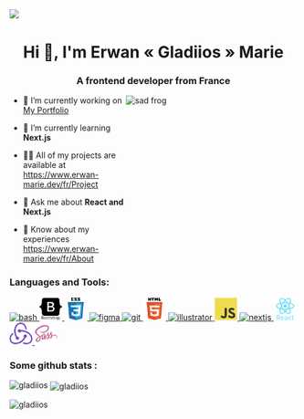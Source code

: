 <img src="https://media.istockphoto.com/id/1167600197/vector/front-end-development-web-banner-concept.jpg?s=170667a&w=0&k=20&c=eNl3Wt4rDh1KPUIP5AX4TkmaEk1K_9CMxDjlu5kR2mE=" width="1100"/> 
<h1 align="center">Hi 👋, I'm Erwan « Gladiios » Marie </h1>
<h3 align="center">A frontend developer from France</h3>
<img align="right" src="https://i1.sndcdn.com/artworks-000329925816-3yu1fd-t500x500.jpg" border-radius="20px" alt="sad frog" height="300" width="300"/>

- 🔭 I’m currently working on [My Portfolio](https://github.com/Gladiios/My-Portfolio)

- 🌱 I’m currently learning **Next.js**

- 👨‍💻 All of my projects are available at https://www.erwan-marie.dev/fr/Project

- 💬 Ask me about **React and Next.js**

- 📄 Know about my experiences https://www.erwan-marie.dev/fr/About

<h3 align="left">Languages and Tools:</h3>
<p align="left"> <a href="https://www.gnu.org/software/bash/" target="_blank" rel="noreferrer"> <img src="https://www.vectorlogo.zone/logos/gnu_bash/gnu_bash-icon.svg" alt="bash" width="40" height="40"/> </a> <a href="https://getbootstrap.com" target="_blank" rel="noreferrer"> <img src="https://raw.githubusercontent.com/devicons/devicon/master/icons/bootstrap/bootstrap-plain-wordmark.svg" alt="bootstrap" width="40" height="40"/> </a> <a href="https://www.w3schools.com/css/" target="_blank" rel="noreferrer"> <img src="https://raw.githubusercontent.com/devicons/devicon/master/icons/css3/css3-original-wordmark.svg" alt="css3" width="40" height="40"/> </a> <a href="https://www.figma.com/" target="_blank" rel="noreferrer"> <img src="https://www.vectorlogo.zone/logos/figma/figma-icon.svg" alt="figma" width="40" height="40"/> </a> <a href="https://git-scm.com/" target="_blank" rel="noreferrer"> <img src="https://www.vectorlogo.zone/logos/git-scm/git-scm-icon.svg" alt="git" width="40" height="40"/> </a> <a href="https://www.w3.org/html/" target="_blank" rel="noreferrer"> <img src="https://raw.githubusercontent.com/devicons/devicon/master/icons/html5/html5-original-wordmark.svg" alt="html5" width="40" height="40"/> </a> <a href="https://www.adobe.com/in/products/illustrator.html" target="_blank" rel="noreferrer"> <img src="https://www.vectorlogo.zone/logos/adobe_illustrator/adobe_illustrator-icon.svg" alt="illustrator" width="40" height="40"/> </a> <a href="https://developer.mozilla.org/en-US/docs/Web/JavaScript" target="_blank" rel="noreferrer"> <img src="https://raw.githubusercontent.com/devicons/devicon/master/icons/javascript/javascript-original.svg" alt="javascript" width="40" height="40"/> </a> <a href="https://nextjs.org/" target="_blank" rel="noreferrer"> <img src="https://cdn.worldvectorlogo.com/logos/nextjs-2.svg" alt="nextjs" width="40" height="40"/> </a> <a href="https://reactjs.org/" target="_blank" rel="noreferrer"> <img src="https://raw.githubusercontent.com/devicons/devicon/master/icons/react/react-original-wordmark.svg" alt="react" width="40" height="40"/> </a> <a href="https://redux.js.org" target="_blank" rel="noreferrer"> <img src="https://raw.githubusercontent.com/devicons/devicon/master/icons/redux/redux-original.svg" alt="redux" width="40" height="40"/> </a> <a href="https://sass-lang.com" target="_blank" rel="noreferrer"> <img src="https://raw.githubusercontent.com/devicons/devicon/master/icons/sass/sass-original.svg" alt="sass" width="40" height="40"/> </a> </p>
<h3>Some github stats :</h3>
<p><img align="left" src="https://github-readme-stats.vercel.app/api/top-langs?username=Gladiios&show_icons=true&locale=en&layout=compact&theme=tokyonight" alt="gladiios" /></p>
<p>&nbsp;<img align="center" src="https://github-readme-stats.vercel.app/api?username=Gladiios&show_icons=true&locale=en&theme=tokyonight" alt="gladiios" /></p>
<p><img align="center" src="https://github-readme-streak-stats.herokuapp.com/?user=Gladiios&&theme=tokyonight" alt="gladiios" /></p>
